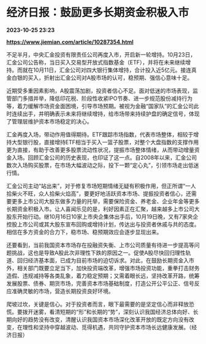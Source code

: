# 经济日报：鼓励更多长期资金积极入市

**2023-10-25 23:23**

**https://www.jiemian.com/article/10287354.html**

不足半月，中央汇金投资有限责任公司再度入市，开启新一轮增持。10月23日，汇金公司公告称，当日买入交易型开放式指数基金（ETF），并将在未来继续增持。而就在10月11日，汇金公司对四大银行集体增持，合计投入近5亿元。接连真金白银的买入，折射出汇金公司对A股市场的认可，稳预期、强信心意味十足。

近期受多重因素影响，A股震荡加剧，投资者信心不足。面对低迷的市场表现，监管部门多措并举，降低印花税、阶段性收紧IPO节奏、进一步规范股份减持行为等，着力缓解市场资金面困境，引导市场预期。被视为金融“国家队”的汇金公司此时连续出手，并明确表示未来将继续增持，给市场带来持续护盘的确定信号，体现了管理层维护资本市场稳定的决心。

汇金再度入场，带动作用值得期待。ETF跟踪市场指数，代表市场整体，相较于增持大型银行股，直接增持ETF相当于买入一篮子股票，对整个大盘指数的支撑作用更为直接，有助于改善更多股票流动性状况，提振市场整体情绪，从而带动增量资金入场。回顾汇金公司的历史表现，也印证了这一点。自2008年以来，汇金公司数次入场购买股票，在市场大幅波动之际，投下一颗“定心丸”，引领市场走出低迷行情。

汇金公司主动“站出来”，对于修复市场短期情绪无疑有积极作用，但正所谓“一人拾柴火不旺，众人拾柴火焰高”，要更好地活跃资本市场、提振投资者信心，还需要更多上市公司大股东做多力量的托举，需要保险资金、养老金、企业年金等更多长期资金积极入市。让人喜闻乐见的是，利好因素正在汇聚，越来越多上市公司大股东开始行动。继10月16日10家上市央企集体出手后，10月19日晚，又有7家央企控股上市公司或其大股东宣布回购或增持计划，传达出与投资者休戚与共的态度。相信在多方资金的合力下，稳市场、稳预期效应会逐步显现出来。

还要看到，当前我国资本市场存在投融资失衡、上市公司质量有待进一步提高等问题挑战，这也是导致A股此次非理性下跌的原因之一。促使A股尽快回归理性轨道、回归经济基本面，已成为目前市场的迫切诉求。对此，在鼓励长期资金入市外，相关部门既要立足当下，加快投资端改革，增强市场投资功能，重拳打击财务造假、违规减持等各类乱象，着力稳定预期；又需着眼长远，坚持改革开路，统筹发展股票、债券、期货市场，完善资本市场基础制度，打造公开公平公正、信号反应准确灵敏的市场，营造长期投资良好环境。

爬坡过坎，关键是信心。对于投资者而言，眼下最需要的是坚定信心而非释放恐慌。要拨开迷雾，看清短期的“形”和长期的“势”，深刻认识我国经济总体向好、长期向好的趋势没有改变，清醒认识我国资本市场深化改革开放的既定方向没有改变，在理性和坚持中穿越波动、觅得机遇，共同守护资本市场长远健康发展。（经济日报）